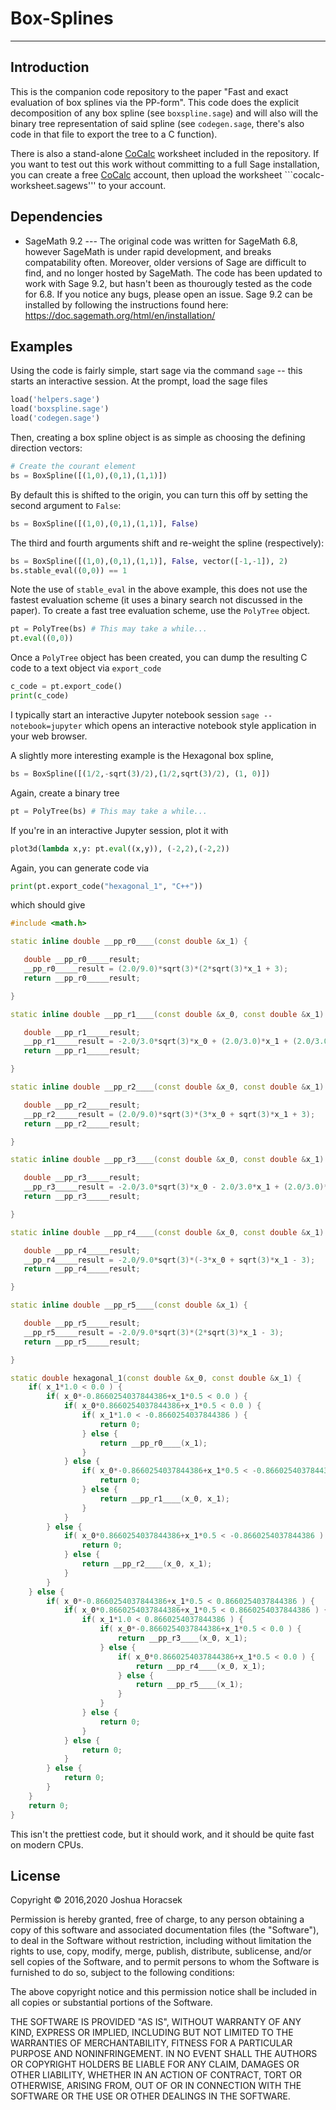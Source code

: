# Box-Splines
----

## Introduction
This is the companion code repository to the paper "Fast and exact evaluation
of box  splines via the PP-form". This code does the explicit decomposition
of any box  spline (see ``boxspline.sage``) and will also will the binary tree
representation of said spline (see ``codegen.sage``, there's also code in
that file to export the tree to a C function).

There is also a stand-alone [CoCalc](https://cocalc.com/) worksheet included in 
the repository. If you want to test out this work without committing to a full
Sage installation, you can create a free [CoCalc](https://cocalc.com/) account,
then upload the worksheet ```cocalc-worksheet.sagews''' to your account.

## Dependencies
- SageMath 9.2 --- The original code was written for SageMath 6.8, however SageMath
  is under rapid development, and breaks compatability often. Moreover, older versions of
  Sage are difficult to find, and no longer hosted by SageMath. The code has been updated
  to work with Sage 9.2, but hasn't been as thourougly tested as the code for 6.8. If you
  notice any bugs, please open an issue. Sage 9.2 can be installed by following the
  instructions found here: https://doc.sagemath.org/html/en/installation/
  
## Examples
Using the code is fairly simple, start sage via the command ``sage`` -- this
starts an interactive session. At the prompt, load the sage files
```python
load('helpers.sage')
load('boxspline.sage')
load('codegen.sage')
```

Then, creating a box spline object is as simple as choosing the defining
direction vectors:
```python
# Create the courant element
bs = BoxSpline([(1,0),(0,1),(1,1)])
```
By default this is shifted to the origin, you can turn this off by setting
the second argument to ```False```:

```python
bs = BoxSpline([(1,0),(0,1),(1,1)], False)
```
The third and fourth arguments shift and re-weight the spline (respectively):

```python
bs = BoxSpline([(1,0),(0,1),(1,1)], False, vector([-1,-1]), 2)
bs.stable_eval((0,0)) == 1
```
Note the use of ``stable_eval`` in the above example, this does not use the
fastest evaluation scheme (it uses a binary search not discussed in the paper).
To create a fast tree evaluation scheme, use the ```PolyTree``` object.
```python
pt = PolyTree(bs) # This may take a while...
pt.eval((0,0))
```
Once a ```PolyTree``` object has been created, you can dump the resulting C code
to a text object via ``export_code``
```python
c_code = pt.export_code()
print(c_code)
```

I typically start an interactive Jupyter notebook session
``sage --notebook=jupyter``
which opens an interactive notebook style application in your web browser.

A slightly more interesting example is the Hexagonal box spline,
```python
bs = BoxSpline([(1/2,-sqrt(3)/2),(1/2,sqrt(3)/2), (1, 0)])
```

Again, create a binary tree
```python
pt = PolyTree(bs) # This may take a while...
```

If you're in an interactive Jupyter session, plot it with 
```python
plot3d(lambda x,y: pt.eval((x,y)), (-2,2),(-2,2))
```

Again, you can generate code via
```python
print(pt.export_code("hexagonal_1", "C++"))
```
which should give

```C++
#include <math.h>

static inline double __pp_r0____(const double &x_1) {

   double __pp_r0_____result;
   __pp_r0_____result = (2.0/9.0)*sqrt(3)*(2*sqrt(3)*x_1 + 3);
   return __pp_r0_____result;

}

static inline double __pp_r1____(const double &x_0, const double &x_1) {

   double __pp_r1_____result;
   __pp_r1_____result = -2.0/3.0*sqrt(3)*x_0 + (2.0/3.0)*x_1 + (2.0/3.0)*sqrt(3);
   return __pp_r1_____result;

}

static inline double __pp_r2____(const double &x_0, const double &x_1) {

   double __pp_r2_____result;
   __pp_r2_____result = (2.0/9.0)*sqrt(3)*(3*x_0 + sqrt(3)*x_1 + 3);
   return __pp_r2_____result;

}

static inline double __pp_r3____(const double &x_0, const double &x_1) {

   double __pp_r3_____result;
   __pp_r3_____result = -2.0/3.0*sqrt(3)*x_0 - 2.0/3.0*x_1 + (2.0/3.0)*sqrt(3);
   return __pp_r3_____result;

}

static inline double __pp_r4____(const double &x_0, const double &x_1) {

   double __pp_r4_____result;
   __pp_r4_____result = -2.0/9.0*sqrt(3)*(-3*x_0 + sqrt(3)*x_1 - 3);
   return __pp_r4_____result;

}

static inline double __pp_r5____(const double &x_1) {

   double __pp_r5_____result;
   __pp_r5_____result = -2.0/9.0*sqrt(3)*(2*sqrt(3)*x_1 - 3);
   return __pp_r5_____result;

}

static double hexagonal_1(const double &x_0, const double &x_1) {
    if( x_1*1.0 < 0.0 ) { 
        if( x_0*-0.8660254037844386+x_1*0.5 < 0.0 ) { 
            if( x_0*0.8660254037844386+x_1*0.5 < 0.0 ) { 
                if( x_1*1.0 < -0.8660254037844386 ) { 
                    return 0; 
                } else { 
                    return __pp_r0____(x_1); 
                } 
            } else { 
                if( x_0*-0.8660254037844386+x_1*0.5 < -0.8660254037844386 ) { 
                    return 0; 
                } else { 
                    return __pp_r1____(x_0, x_1); 
                } 
            } 
        } else { 
            if( x_0*0.8660254037844386+x_1*0.5 < -0.8660254037844386 ) { 
                return 0; 
            } else { 
                return __pp_r2____(x_0, x_1); 
            } 
        } 
    } else { 
        if( x_0*-0.8660254037844386+x_1*0.5 < 0.8660254037844386 ) { 
            if( x_0*0.8660254037844386+x_1*0.5 < 0.8660254037844386 ) { 
                if( x_1*1.0 < 0.8660254037844386 ) { 
                    if( x_0*-0.8660254037844386+x_1*0.5 < 0.0 ) { 
                        return __pp_r3____(x_0, x_1); 
                    } else { 
                        if( x_0*0.8660254037844386+x_1*0.5 < 0.0 ) { 
                            return __pp_r4____(x_0, x_1); 
                        } else { 
                            return __pp_r5____(x_1); 
                        } 
                    } 
                } else { 
                    return 0; 
                } 
            } else { 
                return 0; 
            } 
        } else { 
            return 0; 
        } 
    }
    return 0;
}
```
This isn't the prettiest code, but it should work, and it should be quite fast on 
modern CPUs.


## License
Copyright &copy; 2016,2020 Joshua Horacsek


Permission is hereby granted, free of charge, to any person obtaining a copy of this software and associated documentation files (the "Software"), to deal in the Software without restriction, including without limitation the rights to use, copy, modify, merge, publish, distribute, sublicense, and/or sell copies of the Software, and to permit persons to whom the Software is furnished to do so, subject to the following conditions:

The above copyright notice and this permission notice shall be included in all copies or substantial portions of the Software.

THE SOFTWARE IS PROVIDED "AS IS", WITHOUT WARRANTY OF ANY KIND, EXPRESS OR IMPLIED, INCLUDING BUT NOT LIMITED TO THE WARRANTIES OF MERCHANTABILITY, FITNESS FOR A PARTICULAR PURPOSE AND NONINFRINGEMENT. IN NO EVENT SHALL THE AUTHORS OR COPYRIGHT HOLDERS BE LIABLE FOR ANY CLAIM, DAMAGES OR OTHER LIABILITY, WHETHER IN AN ACTION OF CONTRACT, TORT OR OTHERWISE, ARISING FROM, OUT OF OR IN CONNECTION WITH THE SOFTWARE OR THE USE OR OTHER DEALINGS IN THE SOFTWARE.
